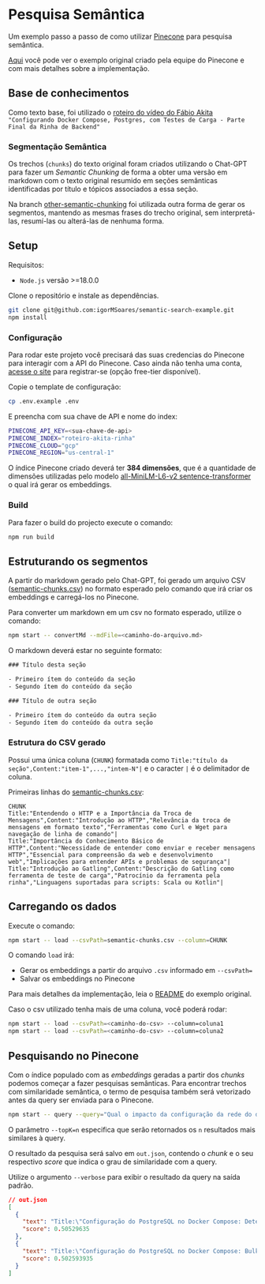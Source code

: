 # Pesquisa Semântica

Um exemplo passo a passo de como utilizar [Pinecone](https://www.pinecone.io/) para pesquisa semântica.

[Aqui](https://github.com/pinecone-io/semantic-search-example) você pode ver o exemplo original criado pela equipe do Pinecone e com mais detalhes sobre a implementação.

## Base de conhecimentos

Como texto base, foi utilizado o [roteiro do vídeo do Fábio Akita](https://www.akitaonrails.com/2023/12/16/akitando-149-configurando-docker-compose-postgres-com-testes-de-carga-parte-final-da-rinha-de-backend) `"Configurando Docker Compose, Postgres, com Testes de Carga - Parte Final da Rinha de Backend"`

### Segmentação Semântica

Os trechos (`chunks`) do texto original foram criados utilizando o Chat-GPT para fazer um _Semantic Chunking_ de forma a obter uma versão em markdown com o texto original resumido em seções semânticas identificadas por título e tópicos associados a essa seção.

Na branch [other-semantic-chunking](https://github.com/igorMSoares/semantic-search-example/tree/feat/other-semantic-chunking) foi utilizada outra forma de gerar os segmentos, mantendo as mesmas frases do trecho original, sem interpretá-las, resumí-las ou alterá-las de nenhuma forma.

## Setup

Requisitos:

- `Node.js` versão >=18.0.0

Clone o repositório e instale as dependências.

```sh
git clone git@github.com:igorMSoares/semantic-search-example.git
npm install
```

### Configuração

Para rodar este projeto você precisará das suas credencias do Pinecone para interagir com a API do Pinecone. Caso ainda não tenha uma conta, [acesse o site](https://www.pinecone.io/) para registrar-se (opção free-tier disponível).

Copie o template de configuração:

```sh
cp .env.example .env
```

E preencha com sua chave de API e nome do index:

```sh
PINECONE_API_KEY=<sua-chave-de-api>
PINECONE_INDEX="roteiro-akita-rinha"
PINECONE_CLOUD="gcp"
PINECONE_REGION="us-central-1"
```

O índice Pinecone criado deverá ter **384 dimensões**, que é a quantidade de dimensões utilizadas pelo modelo [all-MiniLM-L6-v2 sentence-transformer](https://huggingface.co/sentence-transformers/all-MiniLM-L6-v2) o qual irá gerar os embeddings.

### Build

Para fazer o build do projecto execute o comando:

```sh
npm run build
```

## Estruturando os segmentos

A partir do markdown gerado pelo Chat-GPT, foi gerado um arquivo CSV ([semantic-chunks.csv](./semantic-chunks.csv)) no formato esperado pelo comando que irá criar os embeddings e carregá-los no Pinecone.

Para converter um markdown em um csv no formato esperado, utilize o comando:

```sh
npm start -- convertMd --mdFile=<caminho-do-arquivo.md>
```

O markdown deverá estar no seguinte formato:

```txt
### Título desta seção

- Primeiro ítem do conteúdo da seção
- Segundo ítem do conteúdo da seção

### Título de outra seção

- Primeiro ítem do conteúdo da outra seção
- Segundo ítem do conteúdo da outra seção
```

### Estrutura do CSV gerado

Possui uma única coluna (`CHUNK`) formatada como `Title:"título da seção",Content:"item-1",...,"intem-N"|` e o caracter `|` é o delimitador de coluna.

Primeiras linhas do [semantic-chunks.csv](./semantic-chunks.csv):

```csv
CHUNK
Title:"Entendendo o HTTP e a Importância da Troca de Mensagens",Content:"Introdução ao HTTP","Relevância da troca de mensagens em formato texto","Ferramentas como Curl e Wget para navegação de linha de comando"|
Title:"Importância do Conhecimento Básico de HTTP",Content:"Necessidade de entender como enviar e receber mensagens HTTP","Essencial para compreensão da web e desenvolvimento web","Implicações para entender APIs e problemas de segurança"|
Title:"Introdução ao Gatling",Content:"Descrição do Gatling como ferramenta de teste de carga","Patrocínio da ferramenta pela rinha","Linguagens suportadas para scripts: Scala ou Kotlin"|
```

## Carregando os dados

Execute o comando:

```sh
npm start -- load --csvPath=semantic-chunks.csv --column=CHUNK
```

O comando `load` irá:

- Gerar os embeddings a partir do arquivo `.csv` informado em `--csvPath=`
- Salvar os embeddings no Pinecone

Para mais detalhes da implementação, leia o [README](https://github.com/pinecone-io/semantic-search-example/tree/main) do exemplo original.

Caso o csv utilizado tenha mais de uma coluna, você poderá rodar:

```sh
npm start -- load --csvPath=<caminho-do-csv> --column=coluna1
npm start -- load --csvPath=<caminho-do-csv> --column=coluna2
```

## Pesquisando no Pinecone

Com o índice populado com as _embeddings_ geradas a partir dos _chunks_ podemos começar a fazer pesquisas semânticas. Para encontrar trechos com similaridade semântica, o termo de pesquisa também será vetorizado antes da query ser enviada para o Pinecone.

```sh
npm start -- query --query="Qual o impacto da configuração da rede do docker na performance da API?" --topK=10
```

O parâmetro `--topK=n` especifica que serão retornados os `n` resultados mais similares à query. 

O resultado da pesquisa será salvo em `out.json`, contendo o _chunk_ e o seu respectivo _score_ que indica o grau de similaridade com a query.

Utilize o argumento `--verbose` para exibir o resultado da query na saída padrão.

```json
// out.json
[
  {
    "text": "Title:\"Configuração do PostgreSQL no Docker Compose: Determinação do Número Ideal de Conexões\",Content:\"Pergunta crucial: quantas conexões são necessárias para suportar a carga do teste de Gatling?\",\"450 conexões é suficiente ou menos seria aceitável? Qual é o equilíbrio ideal entre uso de recursos e tempo de espera para novas conexões?\",\"Testes de carga são essenciais para validar e ajustar essas premissas na prática, garantindo uma configuração otimizada e eficiente\",\"Essas considerações mostram a importância de ajustar adequadamente a configuração do PostgreSQL para atender às demandas específicas de carga e recursos de um ambiente Docker Compose, além de destacar a necessidade de testes de carga para validar e otimizar essas configurações na prática.\"",
    "score": 0.50529635
  },
  {
    "text": "Title:\"Configuração do PostgreSQL no Docker Compose: Bulk Insert e Upserts\",Content:\"Estratégias importantes para operações eficientes de inserção em massa de dados\",\"Reduzem o tempo e os recursos necessários para inserir grandes volumes de dados de uma só vez\",\"Cada banco de dados tem suas próprias peculiaridades de sintaxe para essas operações\"",
    "score": 0.502593935
  }
]
```
